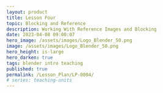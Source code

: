 ```yaml
---
layout: product
title: Lesson Four
topic: Blocking and Reference
description: Working With Reference Images and Blocking 
date: 2023-04-08 09:00:07
hero_image: /assets/images/Logo_Blender_50.png
image: /assets/images/Logo_Blender_50.png
hero_height: is-large
hero_darken: true
tags: blender intro teaching
published: true
permalink: /Lesson_Plan/LP-0004/
# series: teaching-units
---
```


<script src="https://gist.github.com/urbanistica/d3ca46a01d72776e05337b9976821777.js"></script>
